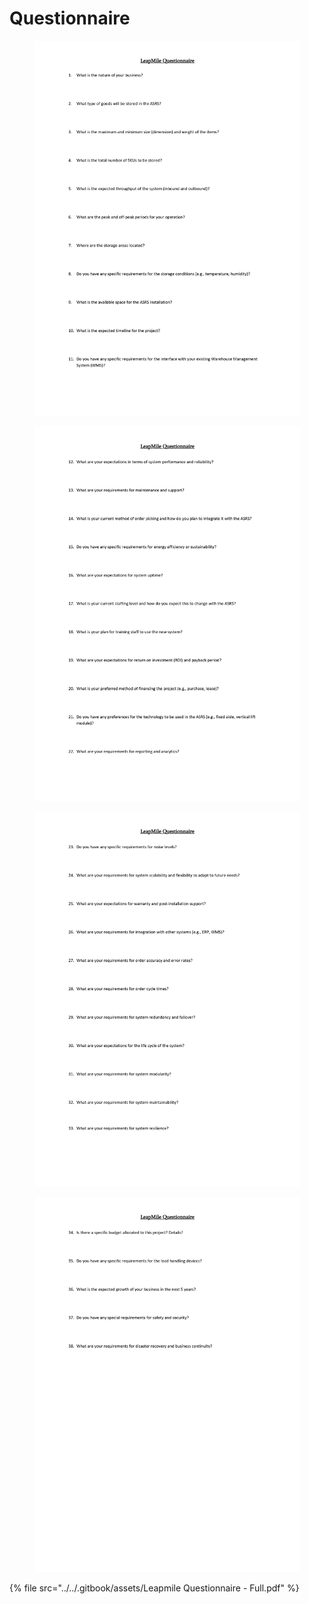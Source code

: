 # Questionnaire

<figure><img src="../../.gitbook/assets/Leapmile Questionnaire - Full_page-0001.jpg" alt="" width="563"><figcaption></figcaption></figure>

<figure><img src="../../.gitbook/assets/Leapmile Questionnaire - Full_page-0002.jpg" alt="" width="563"><figcaption></figcaption></figure>

<figure><img src="../../.gitbook/assets/Leapmile Questionnaire - Full_page-0003.jpg" alt="" width="563"><figcaption></figcaption></figure>

<figure><img src="../../.gitbook/assets/Leapmile Questionnaire - Full_page-0004.jpg" alt="" width="563"><figcaption></figcaption></figure>

{% file src="../../.gitbook/assets/Leapmile Questionnaire - Full.pdf" %}
